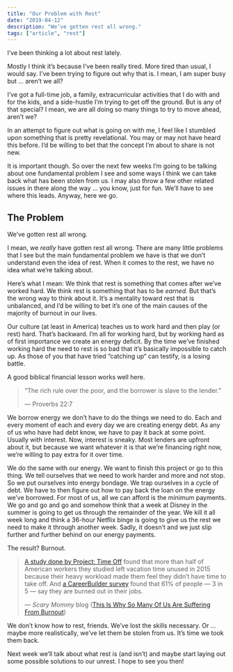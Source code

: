 ```yaml
---
title: "Our Problem with Rest"
date: "2019-04-12"
description: "We’ve gotten rest all wrong."
tags: ["article", "rest"]
---
```


I’ve been thinking a lot about rest lately.

Mostly I think it’s because I’ve been really tired. More tired than usual, I would say. I’ve been trying to figure out why that is. I mean, I am super busy but … aren’t we all?

I’ve got a full-time job, a family, extracurricular activities that I do with and for the kids, and a side-hustle I’m trying to get off the ground. But is any of that special? I mean, we are all doing so many things to try to move ahead, aren’t we?

In an attempt to figure out what is going on with me, I feel like I stumbled upon something that is pretty revelational. You may or may not have heard this before. I’d be willing to bet that the concept I’m about to share is not new.

It is important though. So over the next few weeks I’m going to be talking about one fundamental problem I see and some ways I think we can take back what has been stolen from us. I may also throw a few other related issues in there along the way … you know, just for fun. We’ll have to see where this leads. Anyway, here we go.

## The Problem

We’ve gotten rest all wrong.

I mean, we _really_ have gotten rest all wrong. There are many little problems that I see but the main fundamental problem we have is that we don’t understand even the idea of rest. When it comes to the rest, we have no idea what we’re talking about.

Here’s what I mean: We think that rest is something that comes after we’ve worked hard. We think rest is something that has to be _earned_. But that’s the wrong way to think about it. It’s a mentality toward rest that is unbalanced, and I’d be willing to bet it’s one of the main causes of the majority of burnout in our lives.

Our culture (at least in America) teaches us to work hard and then play (or rest) hard. That’s backward. I’m all for working hard, but by working hard as of first importance we create an energy deficit. By the time we’ve finished working hard the need to rest is so bad that it’s basically impossible to catch up. As those of you that have tried “catching up“ can testify, is a losing battle.

A good biblical financial lesson works well here.

> “The rich rule over the poor, and the borrower is slave to the lender.”
>
> — Proverbs 22:7

We borrow energy we don’t have to do the things we need to do. Each and every moment of each and every day we are creating energy debt. As any of us who have had debt know, we have to pay it back at some point. Usually with interest. Now, interest is sneaky. Most lenders are upfront about it, but because we want whatever it is that we’re financing right now, we’re willing to pay extra for it over time.

We do the same with our energy. We want to finish this project or go to this thing. We tell ourselves that we need to work harder and more and not stop. So we put ourselves into energy bondage. We trap ourselves in a cycle of debt. We have to then figure out how to pay back the loan on the energy we’ve borrowed. For most of us, all we can afford is the minimum payments. We go and go and go and somehow think that a week at Disney in the summer is going to get us through the remainder of the year. We kill it all week long and think a 36-hour Netflix binge is going to give us the rest we need to make it through another week. Sadly, it doesn’t and we just slip further and further behind on our energy payments.

The result? Burnout.

> [A study done by Project: Time Off](https://www.projecttimeoff.com/news/press-releases/americans-waste-record-setting-658-million-vacation-days) found that more than half of American workers they studied left vacation time unused in 2015 because their heavy workload made them feel they didn’t have time to take off. And [a CareerBuilder survey](http://press.careerbuilder.com/2017-05-23-Do-American-Workers-Need-a-Vacation-New-CareerBuilder-Data-Shows-Majority-Are-Burned-Out-at-Work-While-Some-Are-Highly-Stressed-or-Both) found that 61% of people — 3 in 5 — say they are burned out in their jobs.
>
> — _Scary Mommy_ blog ([This Is Why So Many Of Us Are Suffering From Burnout](https://www.scarymommy.com/why-so-many-are-suffering-from-burnout/))

We don’t know how to rest, friends. We’ve lost the skills necessary. Or … maybe more realistically, we’ve let them be stolen from us. It’s time we took them back.

Next week we’ll talk about what rest is (and isn’t) and maybe start laying out some possible solutions to our unrest. I hope to see you then!
